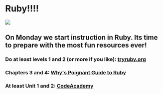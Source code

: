 # Ruby!!!!
![](http://i.giphy.com/yyRn2N7VVI5Q4.gif)

## On Monday we start instruction in Ruby. Its time to prepare with the most fun resources ever!

### Do at least levels 1 and 2 (or more if you like): [tryruby.org](http://tryruby.org/levels/1/challenges/0)

### Chapters 3 and 4: [Why's Poignant Guide to Ruby](http://poignant.guide/book/chapter-3.html)

### At least Unit 1 and 2: [CodeAcademy](https://www.codecademy.com/learn/ruby)
